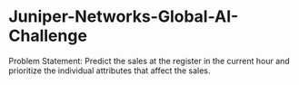 # Juniper-Networks-Global-AI-Challenge
Problem Statement: Predict the sales at the register in the current hour and prioritize the individual attributes that affect the sales.

